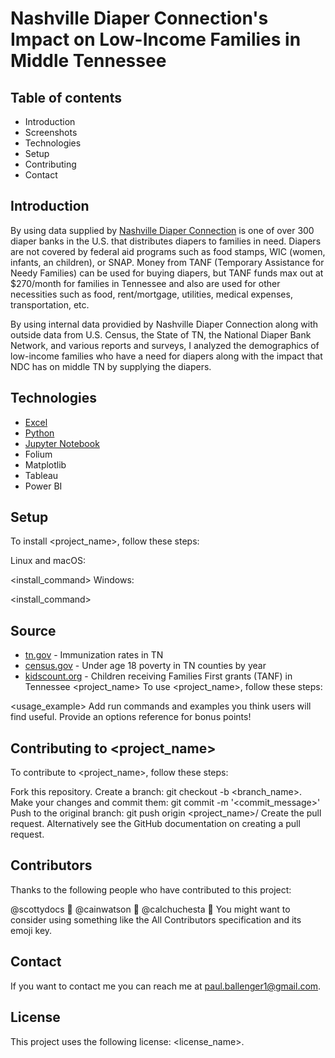 # Nashville Diaper Connection's Impact on Low-Income Families in Middle Tennessee

## Table of contents
* Introduction
* Screenshots
* Technologies
* Setup
* Contributing
* Contact

## Introduction
By using data supplied by [Nashville Diaper Connection](https://www.nashvillediaperconnection.org/) is one of over 300 diaper banks in the U.S. that distributes diapers to families in need. Diapers are not covered by federal aid programs such as food stamps, WIC (women, infants, an children), or SNAP. Money from TANF (Temporary Assistance for Needy Families) can be used for buying diapers, but TANF funds max out at $270/month for families in Tennessee and also are used for other necessities such as food, rent/mortgage, utilities, medical expenses, transportation, etc.

By using internal data providied by Nashville Diaper Connection along with outside data from U.S. Census, the State of TN, the National Diaper Bank Network, and various reports and surveys, I analyzed the demographics of low-income families who have a need for diapers along with the impact that NDC has on middle TN by supplying the diapers.

## Technologies

* [Excel](https://www.microsoft.com/en-us/microsoft-365/excel)
* [Python](https://www.python.org/)
* [Jupyter Notebook](https://jupyter.org/
)
* Folium
* Matplotlib
* Tableau
* Power BI

## Setup
To install <project_name>, follow these steps:

Linux and macOS:

<install_command>
Windows:

<install_command>
## Source
* [tn.gov](https://www.tn.gov/content/dam/tn/health/documents/annual-reports/2018-Annual-Imm-24-Month-Old-Survey.pdf) - Immunization rates in TN
* [census.gov](https://www.census.gov/data-tools/demo/saipe/#/?map_geoSelector=u18_c&s_state=47&s_year=2019&s_county=47021,47037,47081,47117,47119,47125,47141,47149,47187,47189&s_measures=u18_snc) - Under age 18 poverty in TN counties by year
* [kidscount.org](https://datacenter.kidscount.org/data/tables/2983-children-receiving-families-first-grants-tanf#detailed/2/any/false/1729,37,871,870,573,869,36,868,867,133/any/13220,10111) - Children receiving Families First grants (TANF) in Tennessee
<project_name>
To use <project_name>, follow these steps:

<usage_example>
Add run commands and examples you think users will find useful. Provide an options reference for bonus points!

## Contributing to <project_name>
To contribute to <project_name>, follow these steps:

Fork this repository.
Create a branch: git checkout -b <branch_name>.
Make your changes and commit them: git commit -m '<commit_message>'
Push to the original branch: git push origin <project_name>/<location>
Create the pull request.
Alternatively see the GitHub documentation on creating a pull request.

## Contributors
Thanks to the following people who have contributed to this project:

@scottydocs 📖
@cainwatson 🐛
@calchuchesta 🐛
You might want to consider using something like the All Contributors specification and its emoji key.

## Contact
If you want to contact me you can reach me at paul.ballenger1@gmail.com.

## License
This project uses the following license: <license_name>.